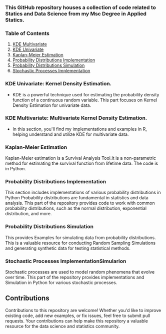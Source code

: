 

### This GitHub repository houses a collection of code related to Statics and Data Science from my Msc Degree in Applied Statics.

### Table of Contents

1. [KDE Multivariate](#kde-multivariate)
2. [KDE Univariate](#kde-univariate)
3. [Kaplan-Meier Estimation](#kaplan-meier-estimation)
4. [Probability Distributions Implementation](#probability-distributions-implementation)
5. [Probability Distributions Simulation](#probability-distributions-simulation)
6. [Stochastic Processes Implementation](#stochastic-processes-implementation)


### **KDE Univariate: Kernel Density Estimation.** 
- KDE is a powerful technique used for estimating the probability density function of a continuous random variable.
This part focuses on Kernel Density Estimation for univariate data.

### **KDE Multivariate: Multivariate Kernel Density Estimation.**
- In this section, you'll find my implementations and examples in R, helping understand and utilize KDE for multivariate data.


### **Kaplan-Meier Estimation**

Kaplan-Meier estimation is a Survival Analysis Tool.It is a non-parametric method for estimating the survival function from lifetime data.
The code is in Python. 

### **Probability Distributions Implementation**

This section includes implementations of various probability distributions in Python Probability distributions are fundamental in statistics and data analysis. 
This part of the repository provides code to work with common probability distributions, such as the normal distribution, exponential distribution, and more.

### **Probability Distributions Simulation**

This provides Examples for simulating data from probability distributions. This is a valuable resource for conducting Random Sampling Simulations and generating synthetic data for testing statistical methods.

### **Stochastic Processes ImplementationSimularion**
Stochastic processes are used to model random phenomena that evolve over time. This part of the repository provides implementations and Simulation in Python for various stochastic processes.

## Contributions

Contributions to this repository are welcome! Whether you'd like to improve existing code, add new examples, or fix issues, feel free to submit pull requests. 
Your contributions can help make this repository a valuable resource for the data science and statistics community.

